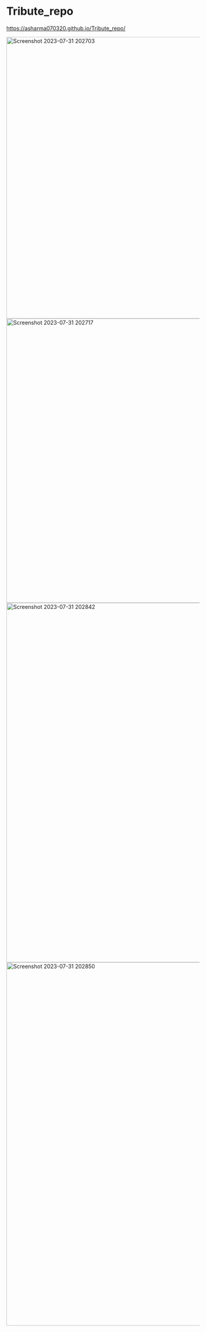 # Tribute_repo
https://asharma070320.github.io/Tribute_repo/

<img width="734" alt="Screenshot 2023-07-31 202703" src="https://github.com/Asharma070320/Tribute_repo/assets/127501344/9b350a7b-ea00-4c94-8fe8-05b72fd861db">
<img width="741" alt="Screenshot 2023-07-31 202717" src="https://github.com/Asharma070320/Tribute_repo/assets/127501344/a0081970-b5d0-4421-b2a7-de9da06fdcdf">
<img width="937" alt="Screenshot 2023-07-31 202842" src="https://github.com/Asharma070320/Tribute_repo/assets/127501344/518994bf-5339-498e-9f05-7a9826569d70">
<img width="947" alt="Screenshot 2023-07-31 202850" src="https://github.com/Asharma070320/Tribute_repo/assets/127501344/652fcd93-11eb-4cb7-947c-f1e269ec47eb">
